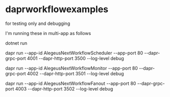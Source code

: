 # daprworkflowexamples
for testing only and debugging

I'm running these in multi-app as follows

dotnet run


dapr run --app-id AlegeusNextWorkflowScheduler --app-port 80 --dapr-grpc-port 4001 --dapr-http-port 3500 --log-level debug

dapr run --app-id AlegeusNextWorkflowMonitor --app-port 80 --dapr-grpc-port 4002 --dapr-http-port 3501 --log-level debug

dapr run --app-id AlegeusNextWorkflowFanout --app-port 80 --dapr-grpc-port 4003 --dapr-http-port 3502 --log-level debug
